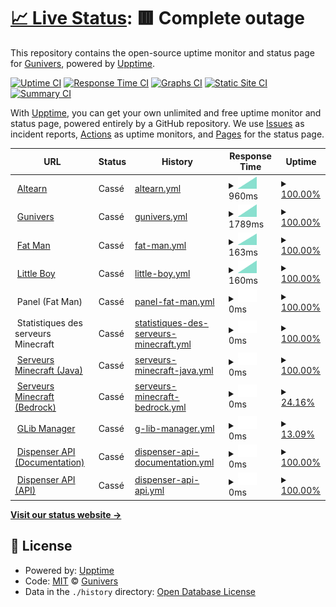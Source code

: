 # [📈 Live Status](https://Gunivers.github.io/status): <!--live status--> **🟥 Complete outage**

This repository contains the open-source uptime monitor and status page for [Gunivers](https://gunivers.net), powered by [Upptime](https://github.com/upptime/upptime).

[![Uptime CI](https://github.com/Gunivers/status/workflows/Uptime%20CI/badge.svg)](https://github.com/Gunivers/status/actions?query=workflow%3A%22Uptime+CI%22)
[![Response Time CI](https://github.com/Gunivers/status/workflows/Response%20Time%20CI/badge.svg)](https://github.com/Gunivers/status/actions?query=workflow%3A%22Response+Time+CI%22)
[![Graphs CI](https://github.com/Gunivers/status/workflows/Graphs%20CI/badge.svg)](https://github.com/Gunivers/status/actions?query=workflow%3A%22Graphs+CI%22)
[![Static Site CI](https://github.com/Gunivers/status/workflows/Static%20Site%20CI/badge.svg)](https://github.com/Gunivers/status/actions?query=workflow%3A%22Static+Site+CI%22)
[![Summary CI](https://github.com/Gunivers/status/workflows/Summary%20CI/badge.svg)](https://github.com/Gunivers/status/actions?query=workflow%3A%22Summary+CI%22)

With [Upptime](https://upptime.js.org), you can get your own unlimited and free uptime monitor and status page, powered entirely by a GitHub repository. We use [Issues](https://github.com/Gunivers/status/issues) as incident reports, [Actions](https://github.com/Gunivers/status/actions) as uptime monitors, and [Pages](https://Gunivers.github.io/status) for the status page.

<!--start: status pages-->
<!-- This summary is generated by Upptime (https://github.com/upptime/upptime) -->
<!-- Do not edit this manually, your changes will be overwritten -->
<!-- prettier-ignore -->
| URL | Status | History | Response Time | Uptime |
| --- | ------ | ------- | ------------- | ------ |
| <img alt="" src="https://icons.duckduckgo.com/ip3/altearn.xyz.ico" height="13"> [Altearn](https://altearn.xyz) | Cassé | [altearn.yml](https://github.com/Gunivers/status/commits/HEAD/history/altearn.yml) | <details><summary><img alt="Response time graph" src="./graphs/altearn/response-time-week.png" height="20"> 960ms</summary><br><a href="https://Gunivers.github.io/status/history/altearn"><img alt="Response time 960" src="https://img.shields.io/endpoint?url=https%3A%2F%2Fraw.githubusercontent.com%2FGunivers%2Fstatus%2FHEAD%2Fapi%2Faltearn%2Fresponse-time.json"></a><br><a href="https://Gunivers.github.io/status/history/altearn"><img alt="24-hour response time 960" src="https://img.shields.io/endpoint?url=https%3A%2F%2Fraw.githubusercontent.com%2FGunivers%2Fstatus%2FHEAD%2Fapi%2Faltearn%2Fresponse-time-day.json"></a><br><a href="https://Gunivers.github.io/status/history/altearn"><img alt="7-day response time 960" src="https://img.shields.io/endpoint?url=https%3A%2F%2Fraw.githubusercontent.com%2FGunivers%2Fstatus%2FHEAD%2Fapi%2Faltearn%2Fresponse-time-week.json"></a><br><a href="https://Gunivers.github.io/status/history/altearn"><img alt="30-day response time 960" src="https://img.shields.io/endpoint?url=https%3A%2F%2Fraw.githubusercontent.com%2FGunivers%2Fstatus%2FHEAD%2Fapi%2Faltearn%2Fresponse-time-month.json"></a><br><a href="https://Gunivers.github.io/status/history/altearn"><img alt="1-year response time 960" src="https://img.shields.io/endpoint?url=https%3A%2F%2Fraw.githubusercontent.com%2FGunivers%2Fstatus%2FHEAD%2Fapi%2Faltearn%2Fresponse-time-year.json"></a></details> | <details><summary><a href="https://Gunivers.github.io/status/history/altearn">100.00%</a></summary><a href="https://Gunivers.github.io/status/history/altearn"><img alt="All-time uptime 100.00%" src="https://img.shields.io/endpoint?url=https%3A%2F%2Fraw.githubusercontent.com%2FGunivers%2Fstatus%2FHEAD%2Fapi%2Faltearn%2Fuptime.json"></a><br><a href="https://Gunivers.github.io/status/history/altearn"><img alt="24-hour uptime 100.00%" src="https://img.shields.io/endpoint?url=https%3A%2F%2Fraw.githubusercontent.com%2FGunivers%2Fstatus%2FHEAD%2Fapi%2Faltearn%2Fuptime-day.json"></a><br><a href="https://Gunivers.github.io/status/history/altearn"><img alt="7-day uptime 100.00%" src="https://img.shields.io/endpoint?url=https%3A%2F%2Fraw.githubusercontent.com%2FGunivers%2Fstatus%2FHEAD%2Fapi%2Faltearn%2Fuptime-week.json"></a><br><a href="https://Gunivers.github.io/status/history/altearn"><img alt="30-day uptime 100.00%" src="https://img.shields.io/endpoint?url=https%3A%2F%2Fraw.githubusercontent.com%2FGunivers%2Fstatus%2FHEAD%2Fapi%2Faltearn%2Fuptime-month.json"></a><br><a href="https://Gunivers.github.io/status/history/altearn"><img alt="1-year uptime 100.00%" src="https://img.shields.io/endpoint?url=https%3A%2F%2Fraw.githubusercontent.com%2FGunivers%2Fstatus%2FHEAD%2Fapi%2Faltearn%2Fuptime-year.json"></a></details>
| <img alt="" src="https://icons.duckduckgo.com/ip3/gunivers.net.ico" height="13"> [Gunivers](https://gunivers.net) | Cassé | [gunivers.yml](https://github.com/Gunivers/status/commits/HEAD/history/gunivers.yml) | <details><summary><img alt="Response time graph" src="./graphs/gunivers/response-time-week.png" height="20"> 1789ms</summary><br><a href="https://Gunivers.github.io/status/history/gunivers"><img alt="Response time 1789" src="https://img.shields.io/endpoint?url=https%3A%2F%2Fraw.githubusercontent.com%2FGunivers%2Fstatus%2FHEAD%2Fapi%2Fgunivers%2Fresponse-time.json"></a><br><a href="https://Gunivers.github.io/status/history/gunivers"><img alt="24-hour response time 1789" src="https://img.shields.io/endpoint?url=https%3A%2F%2Fraw.githubusercontent.com%2FGunivers%2Fstatus%2FHEAD%2Fapi%2Fgunivers%2Fresponse-time-day.json"></a><br><a href="https://Gunivers.github.io/status/history/gunivers"><img alt="7-day response time 1789" src="https://img.shields.io/endpoint?url=https%3A%2F%2Fraw.githubusercontent.com%2FGunivers%2Fstatus%2FHEAD%2Fapi%2Fgunivers%2Fresponse-time-week.json"></a><br><a href="https://Gunivers.github.io/status/history/gunivers"><img alt="30-day response time 1789" src="https://img.shields.io/endpoint?url=https%3A%2F%2Fraw.githubusercontent.com%2FGunivers%2Fstatus%2FHEAD%2Fapi%2Fgunivers%2Fresponse-time-month.json"></a><br><a href="https://Gunivers.github.io/status/history/gunivers"><img alt="1-year response time 1789" src="https://img.shields.io/endpoint?url=https%3A%2F%2Fraw.githubusercontent.com%2FGunivers%2Fstatus%2FHEAD%2Fapi%2Fgunivers%2Fresponse-time-year.json"></a></details> | <details><summary><a href="https://Gunivers.github.io/status/history/gunivers">100.00%</a></summary><a href="https://Gunivers.github.io/status/history/gunivers"><img alt="All-time uptime 100.00%" src="https://img.shields.io/endpoint?url=https%3A%2F%2Fraw.githubusercontent.com%2FGunivers%2Fstatus%2FHEAD%2Fapi%2Fgunivers%2Fuptime.json"></a><br><a href="https://Gunivers.github.io/status/history/gunivers"><img alt="24-hour uptime 100.00%" src="https://img.shields.io/endpoint?url=https%3A%2F%2Fraw.githubusercontent.com%2FGunivers%2Fstatus%2FHEAD%2Fapi%2Fgunivers%2Fuptime-day.json"></a><br><a href="https://Gunivers.github.io/status/history/gunivers"><img alt="7-day uptime 100.00%" src="https://img.shields.io/endpoint?url=https%3A%2F%2Fraw.githubusercontent.com%2FGunivers%2Fstatus%2FHEAD%2Fapi%2Fgunivers%2Fuptime-week.json"></a><br><a href="https://Gunivers.github.io/status/history/gunivers"><img alt="30-day uptime 100.00%" src="https://img.shields.io/endpoint?url=https%3A%2F%2Fraw.githubusercontent.com%2FGunivers%2Fstatus%2FHEAD%2Fapi%2Fgunivers%2Fuptime-month.json"></a><br><a href="https://Gunivers.github.io/status/history/gunivers"><img alt="1-year uptime 100.00%" src="https://img.shields.io/endpoint?url=https%3A%2F%2Fraw.githubusercontent.com%2FGunivers%2Fstatus%2FHEAD%2Fapi%2Fgunivers%2Fuptime-year.json"></a></details>
| <img alt="" src="https://icons.duckduckgo.com/ip3/null.ico" height="13"> [Fat Man](fm.altearn.xyz) | Cassé | [fat-man.yml](https://github.com/Gunivers/status/commits/HEAD/history/fat-man.yml) | <details><summary><img alt="Response time graph" src="./graphs/fat-man/response-time-week.png" height="20"> 163ms</summary><br><a href="https://Gunivers.github.io/status/history/fat-man"><img alt="Response time 163" src="https://img.shields.io/endpoint?url=https%3A%2F%2Fraw.githubusercontent.com%2FGunivers%2Fstatus%2FHEAD%2Fapi%2Ffat-man%2Fresponse-time.json"></a><br><a href="https://Gunivers.github.io/status/history/fat-man"><img alt="24-hour response time 163" src="https://img.shields.io/endpoint?url=https%3A%2F%2Fraw.githubusercontent.com%2FGunivers%2Fstatus%2FHEAD%2Fapi%2Ffat-man%2Fresponse-time-day.json"></a><br><a href="https://Gunivers.github.io/status/history/fat-man"><img alt="7-day response time 163" src="https://img.shields.io/endpoint?url=https%3A%2F%2Fraw.githubusercontent.com%2FGunivers%2Fstatus%2FHEAD%2Fapi%2Ffat-man%2Fresponse-time-week.json"></a><br><a href="https://Gunivers.github.io/status/history/fat-man"><img alt="30-day response time 163" src="https://img.shields.io/endpoint?url=https%3A%2F%2Fraw.githubusercontent.com%2FGunivers%2Fstatus%2FHEAD%2Fapi%2Ffat-man%2Fresponse-time-month.json"></a><br><a href="https://Gunivers.github.io/status/history/fat-man"><img alt="1-year response time 163" src="https://img.shields.io/endpoint?url=https%3A%2F%2Fraw.githubusercontent.com%2FGunivers%2Fstatus%2FHEAD%2Fapi%2Ffat-man%2Fresponse-time-year.json"></a></details> | <details><summary><a href="https://Gunivers.github.io/status/history/fat-man">100.00%</a></summary><a href="https://Gunivers.github.io/status/history/fat-man"><img alt="All-time uptime 100.00%" src="https://img.shields.io/endpoint?url=https%3A%2F%2Fraw.githubusercontent.com%2FGunivers%2Fstatus%2FHEAD%2Fapi%2Ffat-man%2Fuptime.json"></a><br><a href="https://Gunivers.github.io/status/history/fat-man"><img alt="24-hour uptime 100.00%" src="https://img.shields.io/endpoint?url=https%3A%2F%2Fraw.githubusercontent.com%2FGunivers%2Fstatus%2FHEAD%2Fapi%2Ffat-man%2Fuptime-day.json"></a><br><a href="https://Gunivers.github.io/status/history/fat-man"><img alt="7-day uptime 100.00%" src="https://img.shields.io/endpoint?url=https%3A%2F%2Fraw.githubusercontent.com%2FGunivers%2Fstatus%2FHEAD%2Fapi%2Ffat-man%2Fuptime-week.json"></a><br><a href="https://Gunivers.github.io/status/history/fat-man"><img alt="30-day uptime 100.00%" src="https://img.shields.io/endpoint?url=https%3A%2F%2Fraw.githubusercontent.com%2FGunivers%2Fstatus%2FHEAD%2Fapi%2Ffat-man%2Fuptime-month.json"></a><br><a href="https://Gunivers.github.io/status/history/fat-man"><img alt="1-year uptime 100.00%" src="https://img.shields.io/endpoint?url=https%3A%2F%2Fraw.githubusercontent.com%2FGunivers%2Fstatus%2FHEAD%2Fapi%2Ffat-man%2Fuptime-year.json"></a></details>
| <img alt="" src="https://icons.duckduckgo.com/ip3/null.ico" height="13"> [Little Boy](lb.altearn.xyz) | Cassé | [little-boy.yml](https://github.com/Gunivers/status/commits/HEAD/history/little-boy.yml) | <details><summary><img alt="Response time graph" src="./graphs/little-boy/response-time-week.png" height="20"> 160ms</summary><br><a href="https://Gunivers.github.io/status/history/little-boy"><img alt="Response time 160" src="https://img.shields.io/endpoint?url=https%3A%2F%2Fraw.githubusercontent.com%2FGunivers%2Fstatus%2FHEAD%2Fapi%2Flittle-boy%2Fresponse-time.json"></a><br><a href="https://Gunivers.github.io/status/history/little-boy"><img alt="24-hour response time 160" src="https://img.shields.io/endpoint?url=https%3A%2F%2Fraw.githubusercontent.com%2FGunivers%2Fstatus%2FHEAD%2Fapi%2Flittle-boy%2Fresponse-time-day.json"></a><br><a href="https://Gunivers.github.io/status/history/little-boy"><img alt="7-day response time 160" src="https://img.shields.io/endpoint?url=https%3A%2F%2Fraw.githubusercontent.com%2FGunivers%2Fstatus%2FHEAD%2Fapi%2Flittle-boy%2Fresponse-time-week.json"></a><br><a href="https://Gunivers.github.io/status/history/little-boy"><img alt="30-day response time 160" src="https://img.shields.io/endpoint?url=https%3A%2F%2Fraw.githubusercontent.com%2FGunivers%2Fstatus%2FHEAD%2Fapi%2Flittle-boy%2Fresponse-time-month.json"></a><br><a href="https://Gunivers.github.io/status/history/little-boy"><img alt="1-year response time 160" src="https://img.shields.io/endpoint?url=https%3A%2F%2Fraw.githubusercontent.com%2FGunivers%2Fstatus%2FHEAD%2Fapi%2Flittle-boy%2Fresponse-time-year.json"></a></details> | <details><summary><a href="https://Gunivers.github.io/status/history/little-boy">100.00%</a></summary><a href="https://Gunivers.github.io/status/history/little-boy"><img alt="All-time uptime 100.00%" src="https://img.shields.io/endpoint?url=https%3A%2F%2Fraw.githubusercontent.com%2FGunivers%2Fstatus%2FHEAD%2Fapi%2Flittle-boy%2Fuptime.json"></a><br><a href="https://Gunivers.github.io/status/history/little-boy"><img alt="24-hour uptime 100.00%" src="https://img.shields.io/endpoint?url=https%3A%2F%2Fraw.githubusercontent.com%2FGunivers%2Fstatus%2FHEAD%2Fapi%2Flittle-boy%2Fuptime-day.json"></a><br><a href="https://Gunivers.github.io/status/history/little-boy"><img alt="7-day uptime 100.00%" src="https://img.shields.io/endpoint?url=https%3A%2F%2Fraw.githubusercontent.com%2FGunivers%2Fstatus%2FHEAD%2Fapi%2Flittle-boy%2Fuptime-week.json"></a><br><a href="https://Gunivers.github.io/status/history/little-boy"><img alt="30-day uptime 100.00%" src="https://img.shields.io/endpoint?url=https%3A%2F%2Fraw.githubusercontent.com%2FGunivers%2Fstatus%2FHEAD%2Fapi%2Flittle-boy%2Fuptime-month.json"></a><br><a href="https://Gunivers.github.io/status/history/little-boy"><img alt="1-year uptime 100.00%" src="https://img.shields.io/endpoint?url=https%3A%2F%2Fraw.githubusercontent.com%2FGunivers%2Fstatus%2FHEAD%2Fapi%2Flittle-boy%2Fuptime-year.json"></a></details>
| <img alt="" src="https://icons.duckduckgo.com/ip3/null.ico" height="13"> Panel (Fat Man) | Cassé | [panel-fat-man.yml](https://github.com/Gunivers/status/commits/HEAD/history/panel-fat-man.yml) | <details><summary><img alt="Response time graph" src="./graphs/panel-fat-man/response-time-week.png" height="20"> 0ms</summary><br><a href="https://Gunivers.github.io/status/history/panel-fat-man"><img alt="Response time 0" src="https://img.shields.io/endpoint?url=https%3A%2F%2Fraw.githubusercontent.com%2FGunivers%2Fstatus%2FHEAD%2Fapi%2Fpanel-fat-man%2Fresponse-time.json"></a><br><a href="https://Gunivers.github.io/status/history/panel-fat-man"><img alt="24-hour response time 0" src="https://img.shields.io/endpoint?url=https%3A%2F%2Fraw.githubusercontent.com%2FGunivers%2Fstatus%2FHEAD%2Fapi%2Fpanel-fat-man%2Fresponse-time-day.json"></a><br><a href="https://Gunivers.github.io/status/history/panel-fat-man"><img alt="7-day response time 0" src="https://img.shields.io/endpoint?url=https%3A%2F%2Fraw.githubusercontent.com%2FGunivers%2Fstatus%2FHEAD%2Fapi%2Fpanel-fat-man%2Fresponse-time-week.json"></a><br><a href="https://Gunivers.github.io/status/history/panel-fat-man"><img alt="30-day response time 0" src="https://img.shields.io/endpoint?url=https%3A%2F%2Fraw.githubusercontent.com%2FGunivers%2Fstatus%2FHEAD%2Fapi%2Fpanel-fat-man%2Fresponse-time-month.json"></a><br><a href="https://Gunivers.github.io/status/history/panel-fat-man"><img alt="1-year response time 0" src="https://img.shields.io/endpoint?url=https%3A%2F%2Fraw.githubusercontent.com%2FGunivers%2Fstatus%2FHEAD%2Fapi%2Fpanel-fat-man%2Fresponse-time-year.json"></a></details> | <details><summary><a href="https://Gunivers.github.io/status/history/panel-fat-man">100.00%</a></summary><a href="https://Gunivers.github.io/status/history/panel-fat-man"><img alt="All-time uptime 100.00%" src="https://img.shields.io/endpoint?url=https%3A%2F%2Fraw.githubusercontent.com%2FGunivers%2Fstatus%2FHEAD%2Fapi%2Fpanel-fat-man%2Fuptime.json"></a><br><a href="https://Gunivers.github.io/status/history/panel-fat-man"><img alt="24-hour uptime 100.00%" src="https://img.shields.io/endpoint?url=https%3A%2F%2Fraw.githubusercontent.com%2FGunivers%2Fstatus%2FHEAD%2Fapi%2Fpanel-fat-man%2Fuptime-day.json"></a><br><a href="https://Gunivers.github.io/status/history/panel-fat-man"><img alt="7-day uptime 100.00%" src="https://img.shields.io/endpoint?url=https%3A%2F%2Fraw.githubusercontent.com%2FGunivers%2Fstatus%2FHEAD%2Fapi%2Fpanel-fat-man%2Fuptime-week.json"></a><br><a href="https://Gunivers.github.io/status/history/panel-fat-man"><img alt="30-day uptime 100.00%" src="https://img.shields.io/endpoint?url=https%3A%2F%2Fraw.githubusercontent.com%2FGunivers%2Fstatus%2FHEAD%2Fapi%2Fpanel-fat-man%2Fuptime-month.json"></a><br><a href="https://Gunivers.github.io/status/history/panel-fat-man"><img alt="1-year uptime 100.00%" src="https://img.shields.io/endpoint?url=https%3A%2F%2Fraw.githubusercontent.com%2FGunivers%2Fstatus%2FHEAD%2Fapi%2Fpanel-fat-man%2Fuptime-year.json"></a></details>
| <img alt="" src="https://icons.duckduckgo.com/ip3/null.ico" height="13"> Statistiques des serveurs Minecraft | Cassé | [statistiques-des-serveurs-minecraft.yml](https://github.com/Gunivers/status/commits/HEAD/history/statistiques-des-serveurs-minecraft.yml) | <details><summary><img alt="Response time graph" src="./graphs/statistiques-des-serveurs-minecraft/response-time-week.png" height="20"> 0ms</summary><br><a href="https://Gunivers.github.io/status/history/statistiques-des-serveurs-minecraft"><img alt="Response time 0" src="https://img.shields.io/endpoint?url=https%3A%2F%2Fraw.githubusercontent.com%2FGunivers%2Fstatus%2FHEAD%2Fapi%2Fstatistiques-des-serveurs-minecraft%2Fresponse-time.json"></a><br><a href="https://Gunivers.github.io/status/history/statistiques-des-serveurs-minecraft"><img alt="24-hour response time 0" src="https://img.shields.io/endpoint?url=https%3A%2F%2Fraw.githubusercontent.com%2FGunivers%2Fstatus%2FHEAD%2Fapi%2Fstatistiques-des-serveurs-minecraft%2Fresponse-time-day.json"></a><br><a href="https://Gunivers.github.io/status/history/statistiques-des-serveurs-minecraft"><img alt="7-day response time 0" src="https://img.shields.io/endpoint?url=https%3A%2F%2Fraw.githubusercontent.com%2FGunivers%2Fstatus%2FHEAD%2Fapi%2Fstatistiques-des-serveurs-minecraft%2Fresponse-time-week.json"></a><br><a href="https://Gunivers.github.io/status/history/statistiques-des-serveurs-minecraft"><img alt="30-day response time 0" src="https://img.shields.io/endpoint?url=https%3A%2F%2Fraw.githubusercontent.com%2FGunivers%2Fstatus%2FHEAD%2Fapi%2Fstatistiques-des-serveurs-minecraft%2Fresponse-time-month.json"></a><br><a href="https://Gunivers.github.io/status/history/statistiques-des-serveurs-minecraft"><img alt="1-year response time 0" src="https://img.shields.io/endpoint?url=https%3A%2F%2Fraw.githubusercontent.com%2FGunivers%2Fstatus%2FHEAD%2Fapi%2Fstatistiques-des-serveurs-minecraft%2Fresponse-time-year.json"></a></details> | <details><summary><a href="https://Gunivers.github.io/status/history/statistiques-des-serveurs-minecraft">100.00%</a></summary><a href="https://Gunivers.github.io/status/history/statistiques-des-serveurs-minecraft"><img alt="All-time uptime 100.00%" src="https://img.shields.io/endpoint?url=https%3A%2F%2Fraw.githubusercontent.com%2FGunivers%2Fstatus%2FHEAD%2Fapi%2Fstatistiques-des-serveurs-minecraft%2Fuptime.json"></a><br><a href="https://Gunivers.github.io/status/history/statistiques-des-serveurs-minecraft"><img alt="24-hour uptime 100.00%" src="https://img.shields.io/endpoint?url=https%3A%2F%2Fraw.githubusercontent.com%2FGunivers%2Fstatus%2FHEAD%2Fapi%2Fstatistiques-des-serveurs-minecraft%2Fuptime-day.json"></a><br><a href="https://Gunivers.github.io/status/history/statistiques-des-serveurs-minecraft"><img alt="7-day uptime 100.00%" src="https://img.shields.io/endpoint?url=https%3A%2F%2Fraw.githubusercontent.com%2FGunivers%2Fstatus%2FHEAD%2Fapi%2Fstatistiques-des-serveurs-minecraft%2Fuptime-week.json"></a><br><a href="https://Gunivers.github.io/status/history/statistiques-des-serveurs-minecraft"><img alt="30-day uptime 100.00%" src="https://img.shields.io/endpoint?url=https%3A%2F%2Fraw.githubusercontent.com%2FGunivers%2Fstatus%2FHEAD%2Fapi%2Fstatistiques-des-serveurs-minecraft%2Fuptime-month.json"></a><br><a href="https://Gunivers.github.io/status/history/statistiques-des-serveurs-minecraft"><img alt="1-year uptime 100.00%" src="https://img.shields.io/endpoint?url=https%3A%2F%2Fraw.githubusercontent.com%2FGunivers%2Fstatus%2FHEAD%2Fapi%2Fstatistiques-des-serveurs-minecraft%2Fuptime-year.json"></a></details>
| <img alt="" src="https://icons.duckduckgo.com/ip3/null.ico" height="13"> [Serveurs Minecraft (Java)](play.gunivers.net) | Cassé | [serveurs-minecraft-java.yml](https://github.com/Gunivers/status/commits/HEAD/history/serveurs-minecraft-java.yml) | <details><summary><img alt="Response time graph" src="./graphs/serveurs-minecraft-java/response-time-week.png" height="20"> 0ms</summary><br><a href="https://Gunivers.github.io/status/history/serveurs-minecraft-java"><img alt="Response time 0" src="https://img.shields.io/endpoint?url=https%3A%2F%2Fraw.githubusercontent.com%2FGunivers%2Fstatus%2FHEAD%2Fapi%2Fserveurs-minecraft-java%2Fresponse-time.json"></a><br><a href="https://Gunivers.github.io/status/history/serveurs-minecraft-java"><img alt="24-hour response time 0" src="https://img.shields.io/endpoint?url=https%3A%2F%2Fraw.githubusercontent.com%2FGunivers%2Fstatus%2FHEAD%2Fapi%2Fserveurs-minecraft-java%2Fresponse-time-day.json"></a><br><a href="https://Gunivers.github.io/status/history/serveurs-minecraft-java"><img alt="7-day response time 0" src="https://img.shields.io/endpoint?url=https%3A%2F%2Fraw.githubusercontent.com%2FGunivers%2Fstatus%2FHEAD%2Fapi%2Fserveurs-minecraft-java%2Fresponse-time-week.json"></a><br><a href="https://Gunivers.github.io/status/history/serveurs-minecraft-java"><img alt="30-day response time 0" src="https://img.shields.io/endpoint?url=https%3A%2F%2Fraw.githubusercontent.com%2FGunivers%2Fstatus%2FHEAD%2Fapi%2Fserveurs-minecraft-java%2Fresponse-time-month.json"></a><br><a href="https://Gunivers.github.io/status/history/serveurs-minecraft-java"><img alt="1-year response time 0" src="https://img.shields.io/endpoint?url=https%3A%2F%2Fraw.githubusercontent.com%2FGunivers%2Fstatus%2FHEAD%2Fapi%2Fserveurs-minecraft-java%2Fresponse-time-year.json"></a></details> | <details><summary><a href="https://Gunivers.github.io/status/history/serveurs-minecraft-java">100.00%</a></summary><a href="https://Gunivers.github.io/status/history/serveurs-minecraft-java"><img alt="All-time uptime 100.00%" src="https://img.shields.io/endpoint?url=https%3A%2F%2Fraw.githubusercontent.com%2FGunivers%2Fstatus%2FHEAD%2Fapi%2Fserveurs-minecraft-java%2Fuptime.json"></a><br><a href="https://Gunivers.github.io/status/history/serveurs-minecraft-java"><img alt="24-hour uptime 100.00%" src="https://img.shields.io/endpoint?url=https%3A%2F%2Fraw.githubusercontent.com%2FGunivers%2Fstatus%2FHEAD%2Fapi%2Fserveurs-minecraft-java%2Fuptime-day.json"></a><br><a href="https://Gunivers.github.io/status/history/serveurs-minecraft-java"><img alt="7-day uptime 100.00%" src="https://img.shields.io/endpoint?url=https%3A%2F%2Fraw.githubusercontent.com%2FGunivers%2Fstatus%2FHEAD%2Fapi%2Fserveurs-minecraft-java%2Fuptime-week.json"></a><br><a href="https://Gunivers.github.io/status/history/serveurs-minecraft-java"><img alt="30-day uptime 100.00%" src="https://img.shields.io/endpoint?url=https%3A%2F%2Fraw.githubusercontent.com%2FGunivers%2Fstatus%2FHEAD%2Fapi%2Fserveurs-minecraft-java%2Fuptime-month.json"></a><br><a href="https://Gunivers.github.io/status/history/serveurs-minecraft-java"><img alt="1-year uptime 100.00%" src="https://img.shields.io/endpoint?url=https%3A%2F%2Fraw.githubusercontent.com%2FGunivers%2Fstatus%2FHEAD%2Fapi%2Fserveurs-minecraft-java%2Fuptime-year.json"></a></details>
| <img alt="" src="https://icons.duckduckgo.com/ip3/null.ico" height="13"> [Serveurs Minecraft (Bedrock)](play.gunivers.net) | Cassé | [serveurs-minecraft-bedrock.yml](https://github.com/Gunivers/status/commits/HEAD/history/serveurs-minecraft-bedrock.yml) | <details><summary><img alt="Response time graph" src="./graphs/serveurs-minecraft-bedrock/response-time-week.png" height="20"> 0ms</summary><br><a href="https://Gunivers.github.io/status/history/serveurs-minecraft-bedrock"><img alt="Response time 0" src="https://img.shields.io/endpoint?url=https%3A%2F%2Fraw.githubusercontent.com%2FGunivers%2Fstatus%2FHEAD%2Fapi%2Fserveurs-minecraft-bedrock%2Fresponse-time.json"></a><br><a href="https://Gunivers.github.io/status/history/serveurs-minecraft-bedrock"><img alt="24-hour response time 0" src="https://img.shields.io/endpoint?url=https%3A%2F%2Fraw.githubusercontent.com%2FGunivers%2Fstatus%2FHEAD%2Fapi%2Fserveurs-minecraft-bedrock%2Fresponse-time-day.json"></a><br><a href="https://Gunivers.github.io/status/history/serveurs-minecraft-bedrock"><img alt="7-day response time 0" src="https://img.shields.io/endpoint?url=https%3A%2F%2Fraw.githubusercontent.com%2FGunivers%2Fstatus%2FHEAD%2Fapi%2Fserveurs-minecraft-bedrock%2Fresponse-time-week.json"></a><br><a href="https://Gunivers.github.io/status/history/serveurs-minecraft-bedrock"><img alt="30-day response time 0" src="https://img.shields.io/endpoint?url=https%3A%2F%2Fraw.githubusercontent.com%2FGunivers%2Fstatus%2FHEAD%2Fapi%2Fserveurs-minecraft-bedrock%2Fresponse-time-month.json"></a><br><a href="https://Gunivers.github.io/status/history/serveurs-minecraft-bedrock"><img alt="1-year response time 0" src="https://img.shields.io/endpoint?url=https%3A%2F%2Fraw.githubusercontent.com%2FGunivers%2Fstatus%2FHEAD%2Fapi%2Fserveurs-minecraft-bedrock%2Fresponse-time-year.json"></a></details> | <details><summary><a href="https://Gunivers.github.io/status/history/serveurs-minecraft-bedrock">24.16%</a></summary><a href="https://Gunivers.github.io/status/history/serveurs-minecraft-bedrock"><img alt="All-time uptime 24.16%" src="https://img.shields.io/endpoint?url=https%3A%2F%2Fraw.githubusercontent.com%2FGunivers%2Fstatus%2FHEAD%2Fapi%2Fserveurs-minecraft-bedrock%2Fuptime.json"></a><br><a href="https://Gunivers.github.io/status/history/serveurs-minecraft-bedrock"><img alt="24-hour uptime 24.16%" src="https://img.shields.io/endpoint?url=https%3A%2F%2Fraw.githubusercontent.com%2FGunivers%2Fstatus%2FHEAD%2Fapi%2Fserveurs-minecraft-bedrock%2Fuptime-day.json"></a><br><a href="https://Gunivers.github.io/status/history/serveurs-minecraft-bedrock"><img alt="7-day uptime 24.16%" src="https://img.shields.io/endpoint?url=https%3A%2F%2Fraw.githubusercontent.com%2FGunivers%2Fstatus%2FHEAD%2Fapi%2Fserveurs-minecraft-bedrock%2Fuptime-week.json"></a><br><a href="https://Gunivers.github.io/status/history/serveurs-minecraft-bedrock"><img alt="30-day uptime 24.16%" src="https://img.shields.io/endpoint?url=https%3A%2F%2Fraw.githubusercontent.com%2FGunivers%2Fstatus%2FHEAD%2Fapi%2Fserveurs-minecraft-bedrock%2Fuptime-month.json"></a><br><a href="https://Gunivers.github.io/status/history/serveurs-minecraft-bedrock"><img alt="1-year uptime 24.16%" src="https://img.shields.io/endpoint?url=https%3A%2F%2Fraw.githubusercontent.com%2FGunivers%2Fstatus%2FHEAD%2Fapi%2Fserveurs-minecraft-bedrock%2Fuptime-year.json"></a></details>
| <img alt="" src="https://icons.duckduckgo.com/ip3/glib.gunivers.net.ico" height="13"> [GLib Manager](https://glib.gunivers.net/) | Cassé | [g-lib-manager.yml](https://github.com/Gunivers/status/commits/HEAD/history/g-lib-manager.yml) | <details><summary><img alt="Response time graph" src="./graphs/g-lib-manager/response-time-week.png" height="20"> 0ms</summary><br><a href="https://Gunivers.github.io/status/history/g-lib-manager"><img alt="Response time 0" src="https://img.shields.io/endpoint?url=https%3A%2F%2Fraw.githubusercontent.com%2FGunivers%2Fstatus%2FHEAD%2Fapi%2Fg-lib-manager%2Fresponse-time.json"></a><br><a href="https://Gunivers.github.io/status/history/g-lib-manager"><img alt="24-hour response time 0" src="https://img.shields.io/endpoint?url=https%3A%2F%2Fraw.githubusercontent.com%2FGunivers%2Fstatus%2FHEAD%2Fapi%2Fg-lib-manager%2Fresponse-time-day.json"></a><br><a href="https://Gunivers.github.io/status/history/g-lib-manager"><img alt="7-day response time 0" src="https://img.shields.io/endpoint?url=https%3A%2F%2Fraw.githubusercontent.com%2FGunivers%2Fstatus%2FHEAD%2Fapi%2Fg-lib-manager%2Fresponse-time-week.json"></a><br><a href="https://Gunivers.github.io/status/history/g-lib-manager"><img alt="30-day response time 0" src="https://img.shields.io/endpoint?url=https%3A%2F%2Fraw.githubusercontent.com%2FGunivers%2Fstatus%2FHEAD%2Fapi%2Fg-lib-manager%2Fresponse-time-month.json"></a><br><a href="https://Gunivers.github.io/status/history/g-lib-manager"><img alt="1-year response time 0" src="https://img.shields.io/endpoint?url=https%3A%2F%2Fraw.githubusercontent.com%2FGunivers%2Fstatus%2FHEAD%2Fapi%2Fg-lib-manager%2Fresponse-time-year.json"></a></details> | <details><summary><a href="https://Gunivers.github.io/status/history/g-lib-manager">13.09%</a></summary><a href="https://Gunivers.github.io/status/history/g-lib-manager"><img alt="All-time uptime 13.09%" src="https://img.shields.io/endpoint?url=https%3A%2F%2Fraw.githubusercontent.com%2FGunivers%2Fstatus%2FHEAD%2Fapi%2Fg-lib-manager%2Fuptime.json"></a><br><a href="https://Gunivers.github.io/status/history/g-lib-manager"><img alt="24-hour uptime 13.09%" src="https://img.shields.io/endpoint?url=https%3A%2F%2Fraw.githubusercontent.com%2FGunivers%2Fstatus%2FHEAD%2Fapi%2Fg-lib-manager%2Fuptime-day.json"></a><br><a href="https://Gunivers.github.io/status/history/g-lib-manager"><img alt="7-day uptime 13.09%" src="https://img.shields.io/endpoint?url=https%3A%2F%2Fraw.githubusercontent.com%2FGunivers%2Fstatus%2FHEAD%2Fapi%2Fg-lib-manager%2Fuptime-week.json"></a><br><a href="https://Gunivers.github.io/status/history/g-lib-manager"><img alt="30-day uptime 13.09%" src="https://img.shields.io/endpoint?url=https%3A%2F%2Fraw.githubusercontent.com%2FGunivers%2Fstatus%2FHEAD%2Fapi%2Fg-lib-manager%2Fuptime-month.json"></a><br><a href="https://Gunivers.github.io/status/history/g-lib-manager"><img alt="1-year uptime 13.09%" src="https://img.shields.io/endpoint?url=https%3A%2F%2Fraw.githubusercontent.com%2FGunivers%2Fstatus%2FHEAD%2Fapi%2Fg-lib-manager%2Fuptime-year.json"></a></details>
| <img alt="" src="https://icons.duckduckgo.com/ip3/dispenser.gunivers.net.ico" height="13"> [Dispenser API (Documentation)](https://dispenser.gunivers.net/) | Cassé | [dispenser-api-documentation.yml](https://github.com/Gunivers/status/commits/HEAD/history/dispenser-api-documentation.yml) | <details><summary><img alt="Response time graph" src="./graphs/dispenser-api-documentation/response-time-week.png" height="20"> 0ms</summary><br><a href="https://Gunivers.github.io/status/history/dispenser-api-documentation"><img alt="Response time 0" src="https://img.shields.io/endpoint?url=https%3A%2F%2Fraw.githubusercontent.com%2FGunivers%2Fstatus%2FHEAD%2Fapi%2Fdispenser-api-documentation%2Fresponse-time.json"></a><br><a href="https://Gunivers.github.io/status/history/dispenser-api-documentation"><img alt="24-hour response time 0" src="https://img.shields.io/endpoint?url=https%3A%2F%2Fraw.githubusercontent.com%2FGunivers%2Fstatus%2FHEAD%2Fapi%2Fdispenser-api-documentation%2Fresponse-time-day.json"></a><br><a href="https://Gunivers.github.io/status/history/dispenser-api-documentation"><img alt="7-day response time 0" src="https://img.shields.io/endpoint?url=https%3A%2F%2Fraw.githubusercontent.com%2FGunivers%2Fstatus%2FHEAD%2Fapi%2Fdispenser-api-documentation%2Fresponse-time-week.json"></a><br><a href="https://Gunivers.github.io/status/history/dispenser-api-documentation"><img alt="30-day response time 0" src="https://img.shields.io/endpoint?url=https%3A%2F%2Fraw.githubusercontent.com%2FGunivers%2Fstatus%2FHEAD%2Fapi%2Fdispenser-api-documentation%2Fresponse-time-month.json"></a><br><a href="https://Gunivers.github.io/status/history/dispenser-api-documentation"><img alt="1-year response time 0" src="https://img.shields.io/endpoint?url=https%3A%2F%2Fraw.githubusercontent.com%2FGunivers%2Fstatus%2FHEAD%2Fapi%2Fdispenser-api-documentation%2Fresponse-time-year.json"></a></details> | <details><summary><a href="https://Gunivers.github.io/status/history/dispenser-api-documentation">100.00%</a></summary><a href="https://Gunivers.github.io/status/history/dispenser-api-documentation"><img alt="All-time uptime 100.00%" src="https://img.shields.io/endpoint?url=https%3A%2F%2Fraw.githubusercontent.com%2FGunivers%2Fstatus%2FHEAD%2Fapi%2Fdispenser-api-documentation%2Fuptime.json"></a><br><a href="https://Gunivers.github.io/status/history/dispenser-api-documentation"><img alt="24-hour uptime 100.00%" src="https://img.shields.io/endpoint?url=https%3A%2F%2Fraw.githubusercontent.com%2FGunivers%2Fstatus%2FHEAD%2Fapi%2Fdispenser-api-documentation%2Fuptime-day.json"></a><br><a href="https://Gunivers.github.io/status/history/dispenser-api-documentation"><img alt="7-day uptime 100.00%" src="https://img.shields.io/endpoint?url=https%3A%2F%2Fraw.githubusercontent.com%2FGunivers%2Fstatus%2FHEAD%2Fapi%2Fdispenser-api-documentation%2Fuptime-week.json"></a><br><a href="https://Gunivers.github.io/status/history/dispenser-api-documentation"><img alt="30-day uptime 100.00%" src="https://img.shields.io/endpoint?url=https%3A%2F%2Fraw.githubusercontent.com%2FGunivers%2Fstatus%2FHEAD%2Fapi%2Fdispenser-api-documentation%2Fuptime-month.json"></a><br><a href="https://Gunivers.github.io/status/history/dispenser-api-documentation"><img alt="1-year uptime 100.00%" src="https://img.shields.io/endpoint?url=https%3A%2F%2Fraw.githubusercontent.com%2FGunivers%2Fstatus%2FHEAD%2Fapi%2Fdispenser-api-documentation%2Fuptime-year.json"></a></details>
| <img alt="" src="https://icons.duckduckgo.com/ip3/dispenser.gunivers.net.ico" height="13"> [Dispenser API (API)](https://dispenser.gunivers.net/api/versions) | Cassé | [dispenser-api-api.yml](https://github.com/Gunivers/status/commits/HEAD/history/dispenser-api-api.yml) | <details><summary><img alt="Response time graph" src="./graphs/dispenser-api-api/response-time-week.png" height="20"> 0ms</summary><br><a href="https://Gunivers.github.io/status/history/dispenser-api-api"><img alt="Response time 0" src="https://img.shields.io/endpoint?url=https%3A%2F%2Fraw.githubusercontent.com%2FGunivers%2Fstatus%2FHEAD%2Fapi%2Fdispenser-api-api%2Fresponse-time.json"></a><br><a href="https://Gunivers.github.io/status/history/dispenser-api-api"><img alt="24-hour response time 0" src="https://img.shields.io/endpoint?url=https%3A%2F%2Fraw.githubusercontent.com%2FGunivers%2Fstatus%2FHEAD%2Fapi%2Fdispenser-api-api%2Fresponse-time-day.json"></a><br><a href="https://Gunivers.github.io/status/history/dispenser-api-api"><img alt="7-day response time 0" src="https://img.shields.io/endpoint?url=https%3A%2F%2Fraw.githubusercontent.com%2FGunivers%2Fstatus%2FHEAD%2Fapi%2Fdispenser-api-api%2Fresponse-time-week.json"></a><br><a href="https://Gunivers.github.io/status/history/dispenser-api-api"><img alt="30-day response time 0" src="https://img.shields.io/endpoint?url=https%3A%2F%2Fraw.githubusercontent.com%2FGunivers%2Fstatus%2FHEAD%2Fapi%2Fdispenser-api-api%2Fresponse-time-month.json"></a><br><a href="https://Gunivers.github.io/status/history/dispenser-api-api"><img alt="1-year response time 0" src="https://img.shields.io/endpoint?url=https%3A%2F%2Fraw.githubusercontent.com%2FGunivers%2Fstatus%2FHEAD%2Fapi%2Fdispenser-api-api%2Fresponse-time-year.json"></a></details> | <details><summary><a href="https://Gunivers.github.io/status/history/dispenser-api-api">100.00%</a></summary><a href="https://Gunivers.github.io/status/history/dispenser-api-api"><img alt="All-time uptime 100.00%" src="https://img.shields.io/endpoint?url=https%3A%2F%2Fraw.githubusercontent.com%2FGunivers%2Fstatus%2FHEAD%2Fapi%2Fdispenser-api-api%2Fuptime.json"></a><br><a href="https://Gunivers.github.io/status/history/dispenser-api-api"><img alt="24-hour uptime 100.00%" src="https://img.shields.io/endpoint?url=https%3A%2F%2Fraw.githubusercontent.com%2FGunivers%2Fstatus%2FHEAD%2Fapi%2Fdispenser-api-api%2Fuptime-day.json"></a><br><a href="https://Gunivers.github.io/status/history/dispenser-api-api"><img alt="7-day uptime 100.00%" src="https://img.shields.io/endpoint?url=https%3A%2F%2Fraw.githubusercontent.com%2FGunivers%2Fstatus%2FHEAD%2Fapi%2Fdispenser-api-api%2Fuptime-week.json"></a><br><a href="https://Gunivers.github.io/status/history/dispenser-api-api"><img alt="30-day uptime 100.00%" src="https://img.shields.io/endpoint?url=https%3A%2F%2Fraw.githubusercontent.com%2FGunivers%2Fstatus%2FHEAD%2Fapi%2Fdispenser-api-api%2Fuptime-month.json"></a><br><a href="https://Gunivers.github.io/status/history/dispenser-api-api"><img alt="1-year uptime 100.00%" src="https://img.shields.io/endpoint?url=https%3A%2F%2Fraw.githubusercontent.com%2FGunivers%2Fstatus%2FHEAD%2Fapi%2Fdispenser-api-api%2Fuptime-year.json"></a></details>

<!--end: status pages-->

[**Visit our status website →**](https://Gunivers.github.io/status)

## 📄 License

- Powered by: [Upptime](https://github.com/upptime/upptime)
- Code: [MIT](./LICENSE) © [Gunivers](https://gunivers.net)
- Data in the `./history` directory: [Open Database License](https://opendatacommons.org/licenses/odbl/1-0/)
